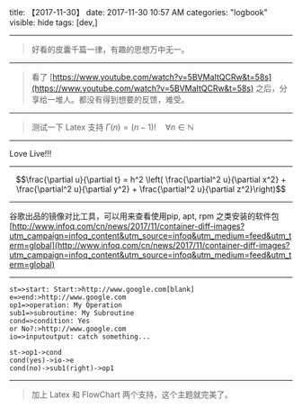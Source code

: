 title: 【2017-11-30】
date: 2017-11-30 10:57 AM
categories: "logbook"
visible: hide
tags: [dev,]

---

> 好看的皮囊千篇一律，有趣的思想万中无一。


---


> 看了 [https://www.youtube.com/watch?v=5BVMaItQCRw&t=58s](https://www.youtube.com/watch?v=5BVMaItQCRw&t=58s) 之后，分享给一堆人。都没有得到想要的反馈，难受。


---



> 测试一下 Latex 支持 $\Gamma(n) = (n-1)!\quad\forall n\in\mathbb N$


---


Love Live!!!


---


$$\frac{\partial u}{\partial t}
= h^2 \left( \frac{\partial^2 u}{\partial x^2} +
\frac{\partial^2 u}{\partial y^2} +
\frac{\partial^2 u}{\partial z^2}\right)$$



---


谷歌出品的镜像对比工具，可以用来查看使用pip, apt, rpm  之类安装的软件包 [http://www.infoq.com/cn/news/2017/11/container-diff-images?utm_campaign=infoq_content&utm_source=infoq&utm_medium=feed&utm_term=global](http://www.infoq.com/cn/news/2017/11/container-diff-images?utm_campaign=infoq_content&utm_source=infoq&utm_medium=feed&utm_term=global)


---



```flow
st=>start: Start:>http://www.google.com[blank]
e=>end:>http://www.google.com
op1=>operation: My Operation
sub1=>subroutine: My Subroutine
cond=>condition: Yes
or No?:>http://www.google.com
io=>inputoutput: catch something...

st->op1->cond
cond(yes)->io->e
cond(no)->sub1(right)->op1
```


---

> 加上 Latex 和 FlowChart 两个支持，这个主题就完美了。


